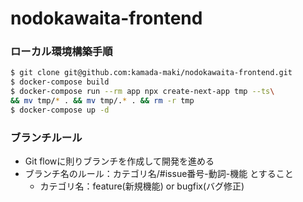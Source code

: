 # nodokawaita-frontend


### ローカル環境構築手順
```bash
$ git clone git@github.com:kamada-maki/nodokawaita-frontend.git
$ docker-compose build
$ docker-compose run --rm app npx create-next-app tmp --ts\
&& mv tmp/* . && mv tmp/.* . && rm -r tmp
$ docker-compose up -d
```


### ブランチルール
- Git flowに則りブランチを作成して開発を進める  
- ブランチ名のルール：カテゴリ名/#issue番号-動詞-機能 とすること
    - カテゴリ名：feature(新規機能) or bugfix(バグ修正)